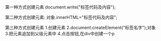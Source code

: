 第一种方式创建元素  document.write("标签代码及内容");

第二种方式创建元素: 对象.innerHTML="标签代码及内容";

第三种方式创建元素
  1.创建元素
  2.document.createElement("标签名字");对象
  3.把元素追加到父级元素中
  4.点击按钮,在div中创建一个p
